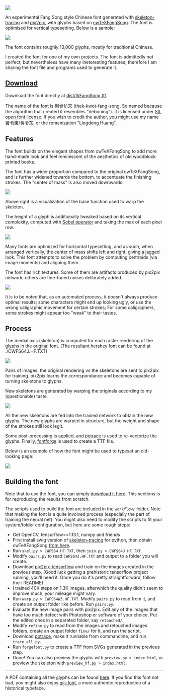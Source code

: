 ![](screenshots/001.png)

An experimental Fang Song style Chinese font generated with [skeleton-tracing](https://github.com/LingDong-/skeleton-tracing) and [pix2pix](https://github.com/affinelayer/pix2pix-tensorflow), with glyphs based on [cwTeXFangSong](https://github.com/l10n-tw/cwtex-q-fonts). The font is optimised for vertical typesetting. Below is a sample:


![](screenshots/002.png)

The font contains roughly 13,000 glyphs, mostly for traditional Chinese.

I created the font for one of my own projects. The font is admittedly not perfect, but nevertheless have many ineteresting features; therefore I am sharing the font file and programs used to generate it.

## [Download](dist/tkFangSong.ttf)

Download the font directly at [dist/tkFangSong.ttf](dist/tkFangSong.ttf). 

The name of the font is 剔骨仿宋 (thek-kwot-fang-song, So named because the algorithm that created it resembles "deboning"). It is licensed under [SIL open font license](LICENSE). If you wish to credit the author, you might use my name 黃令東/黄令东, or the romanization "Lingdong Huang".

## Features

The font builds on the elegant shapes from cwTeXFangSong to add more hand-made look and feel reminiscent of the aesthetics of old woodblock printed books.

The font has a wider proportion compared to the original cwTeXFangSong, and is further widened towards the bottom, to accentuate the finishing strokes. The "center of mass" is also moved downwards:

![](screenshots/003.png)

Above right is a visualization of the base function used to warp the skeleton.

The height of a glyph is additionally tweaked based on its vertical complexity, computed with [Sobel operator](https://en.wikipedia.org/wiki/Sobel_operator) and taking the max of each pixel row.


![](screenshots/004.png)


Many fonts are optimized for horizontal typesetting, and as such, when arranged vertically, the center of mass shifts left and right, giving a jagged look. This font attempts to solve the problem by computing centroids (via image moments) and aligning them.

The font has rich textures. Some of them are artifacts produced by pix2pix network; others are fine-tuned noises delibrately added.

![](screenshots/005.png)

It is to be noted that, as an automated process, it doesn't always produce optimal results; some characters might end up looking ugly, or use the wrong caligraphic movement for certain strokes; For some caligraphers, some strokes might appear too "weak" to their tastes.

## Process

The medial axis (skeleton) is computed for each raster rendering of the glyphs in the original font. (The resultant hershey font can be found at ./CWFS64J.HF.TXT)


![](screenshots/006.png)

Pairs of images: the original rendering vs the skeletons are sent to pix2pix for training. pix2pix learns the correspondance and becomes capable of turning skeletons to glyphs.


New skeletons are generated by warping the originals according to my (questionable) taste.

![](screenshots/007.png)

All the new skeletons are fed into the trained network to obtain the new glyphs. The new glyphs are warped in structure, but the weight and shape of the strokes still look legit.

Some post-processing is applied, and [potrace](http://potrace.sourceforge.net/) is used to re-vectorize the glyphs. Finally, [fontforge](https://fontforge.org/en-US/) is used to create a TTF file.


Below is an example of how the font might be used to typeset an old-looking page:

![](screenshots/008.png)


## Building the font

Note that to use the font, you can simply [download it here](dist/tkFangSong.ttf). This sections is for reproducing the results from scratch.

The scripts used to build the font are included in the `workflow/` folder. Note that making the font is a quite involved process (especially the part of training the neural net). You might also need to modify the scripts to fit your system/folder configuration, but here are some rough steps:

- Get OpenCV, tensorflow<=1.13.1, numpy and friends
- First install swig version of [skeleton-tracing](https://github.com/LingDong-/skeleton-tracing) for python, then obtain cwTeXFangSong [from here](https://github.com/l10n-tw/cwtex-q-fonts-TTFs).
- Run `skel.py > CWFS64.HF.TXT`, then `join.py > CWFS64J.HF.TXT`
- Modify `pairs.py` to read `CWFS64J.HF.TXT` and output to a folder you will create.
- Download [pix2pix-tensorflow](https://github.com/affinelayer/pix2pix-tensorflow) and train on the images created in the previous step. (Good luck getting a prehistoric tensorflow project running, you'll need it. Once you do it's pretty straightforward, follow their README)
- I trained 40K steps on 1.3K images, afterwhich the quality didn't seem to improve much, your mileage might vary.
- Run `warp.py > CWFS64W3.HF.TXT`. Modify `pairs.py` to read from it, and create an output folder like before. Run `pairs.py`.
- Evaluate the new image pairs with pix2pix. Edit any of the images that have too much defect with Photoshop or software of your choice. Put the edited ones in a separated folder, say `retouched/`.
- Modify `refine.py` to read from the images and retouched images folders, create an output folder `fine/` for it, and run the script.
- Download [potrace](http://potrace.sourceforge.net/), make it runnable from commandline, and run `trace_all.py`.
- Run `forgefont.py` to create a TTF from SVGs generated in the previous step.
- Done! You can also preview the glyphs with `preview.py > index.html`, or preview the skeleton with `preview_hf.py > index.html`.

---

A PDF containing all the glyphs can be found [here](dist/catalog.pdf). If you find this font not bad, you might also enjoy [qiji-font](https://github.com/LingDong-/qiji-font), a more authentic reproduction of a historical typeface.